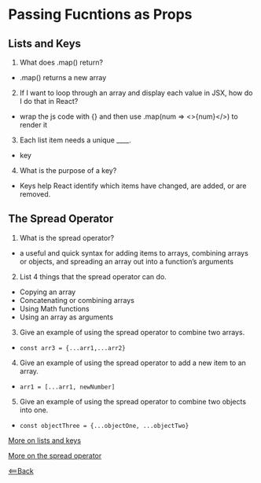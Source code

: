 # Passing Fucntions as Props

## Lists and Keys

1. What does .map() return?
  - .map() returns a new array

2. If I want to loop through an array and display each value in JSX, how do I do that in React?
  - wrap the js code with {} and then use .map(num => <>{num}</>) to render it

3. Each list item needs a unique ____.
  - key

4. What is the purpose of a key?
  - Keys help React identify which items have changed, are added, or are removed.

## The Spread Operator

1. What is the spread operator?
  - a useful and quick syntax for adding items to arrays, combining arrays or objects, and spreading an array out into a function’s arguments

2. List 4 things that the spread operator can do.
  - Copying an array
  - Concatenating or combining arrays
  - Using Math functions
  - Using an array as arguments

3. Give an example of using the spread operator to combine two arrays.
  - `const arr3 = {...arr1,...arr2}`

4. Give an example of using the spread operator to add a new item to an array.
  - `arr1 = [...arr1, newNumber]`

5. Give an example of using the spread operator to combine two objects into one.
  - `const objectThree = {...objectOne, ...objectTwo}`

[More on lists and keys](https://reactjs.org/docs/lists-and-keys.html)

[More on the spread operator](https://medium.com/coding-at-dawn/how-to-use-the-spread-operator-in-javascript-b9e4a8b06fab)

[<==Back](README.md)